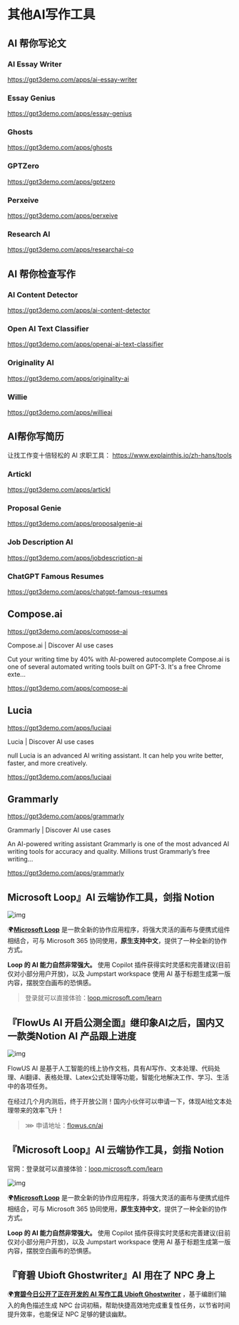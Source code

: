# 其他AI写作工具

## AI 帮你写论文

### AI Essay Writer

<https://gpt3demo.com/apps/ai-essay-writer>

### Essay Genius

<https://gpt3demo.com/apps/essay-genius>

### Ghosts

<https://gpt3demo.com/apps/ghosts>

### GPTZero

<https://gpt3demo.com/apps/gptzero>

### Perxeive

<https://gpt3demo.com/apps/perxeive>

### Research AI

<https://gpt3demo.com/apps/researchai-co>

## AI 帮你检查写作

### AI Content Detector

<https://gpt3demo.com/apps/ai-content-detector>

### Open AI Text Classifier

<https://gpt3demo.com/apps/openai-ai-text-classifier>

### Originality AI

<https://gpt3demo.com/apps/originality-ai>

### Willie

<https://gpt3demo.com/apps/willieai>

## **AI帮你写简历**

让找工作变十倍轻松的 AI 求职工具： <https://www.explainthis.io/zh-hans/tools>

### Artickl

<https://gpt3demo.com/apps/artickl>

### Proposal Genie

<https://gpt3demo.com/apps/proposalgenie-ai>

### Job Description AI

<https://gpt3demo.com/apps/jobdescription-ai>

### ChatGPT Famous Resumes

<https://gpt3demo.com/apps/chatgpt-famous-resumes>

## Compose.ai

<https://gpt3demo.com/apps/compose-ai>

﻿Compose.ai | Discover AI use cases

Cut your writing time by 40% with AI-powered autocomplete Compose.ai is one of several automated writing tools built on GPT-3. It's a free Chrome exte...

<https://gpt3demo.com/apps/compose-ai>

## Lucia

<https://gpt3demo.com/apps/luciaai>

﻿Lucia | Discover AI use cases

null Lucia is an advanced AI writing assistant. It can help you write better, faster, and more creatively.

<https://gpt3demo.com/apps/luciaai>

## Grammarly

<https://gpt3demo.com/apps/grammarly>

﻿Grammarly | Discover AI use cases

An AI-powered writing assistant Grammarly is one of the most advanced AI writing tools for accuracy and quality. Millions trust Grammarly’s free writing...

<https://gpt3demo.com/apps/grammarly>

## Microsoft Loop』AI 云端协作工具，剑指 Notion

![img](https://p3-juejin.byteimg.com/tos-cn-i-k3u1fbpfcp/e3444dc179d345829d9570f924c34160~tplv-k3u1fbpfcp-zoom-in-crop-mark:1512:0:0:0.awebp)

🌍[**Microsoft Loop**](https://loop.microsoft.com/learn) 是一款全新的协作应用程序，将强大灵活的画布与便携式组件相结合，可与 Microsoft 365 协同使用，**原生支持中文**，提供了一种全新的协作方式。

**Loop 的 AI 能力自然非常强大。** 使用 Copilot 插件获得实时灵感和完善建议(目前仅对小部分用户开放)，以及 Jumpstart workspace 使用 AI 基于标题生成第一版内容，摆脱空白画布的恐惧感。

> 登录就可以直接体验：[loop.microsoft.com/learn](https://loop.microsoft.com/learn)

## 『FlowUs AI 开启公测全面』继印象AI之后，国内又一款类Notion AI 产品跟上进度

![img](https://p3-juejin.byteimg.com/tos-cn-i-k3u1fbpfcp/9a9cd7947e894a9b9280fe579d3eec9d~tplv-k3u1fbpfcp-zoom-in-crop-mark:1512:0:0:0.awebp)

FlowUS AI 是基于人工智能的线上协作文档，具有AI写作、文本处理、代码处理、Al翻译、表格处理、Latex公式处理等功能，智能化地解决工作、学习、生活中的各项任务。

在经过几个月内测后，终于开放公测！国内小伙伴可以申请一下，体现AI给文本处理带来的效率飞升！

> ⋙ 申请地址：[flowus.cn/ai](https://flowus.cn/ai)

## 『Microsoft Loop』AI 云端协作工具，剑指 Notion

官网：登录就可以直接体验：[loop.microsoft.com/learn](https://loop.microsoft.com/learn)

![img](https://p3-juejin.byteimg.com/tos-cn-i-k3u1fbpfcp/e3444dc179d345829d9570f924c34160~tplv-k3u1fbpfcp-zoom-in-crop-mark:1512:0:0:0.awebp)

🌍[**Microsoft Loop**](https://loop.microsoft.com/learn) 是一款全新的协作应用程序，将强大灵活的画布与便携式组件相结合，可与 Microsoft 365 协同使用，**原生支持中文**，提供了一种全新的协作方式。

**Loop 的 AI 能力自然非常强大。** 使用 Copilot 插件获得实时灵感和完善建议(目前仅对小部分用户开放)，以及 Jumpstart workspace 使用 AI 基于标题生成第一版内容，摆脱空白画布的恐惧感。

## 『育碧 Ubioft Ghostwriter』AI 用在了 NPC 身上

🌍[**育碧今日公开了正在开发的 AI 写作工具 Ubioft Ghostwriter**](https://www.gcores.com/articles/163723) ，基于编剧们输入的角色描述生成 NPC 台词初稿，帮助快捷高效地完成重复性任务，以节省时间提升效率，也能保证 NPC 足够的健谈幽默。
